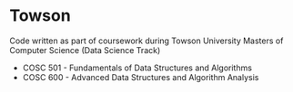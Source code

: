 # Towson
Code written as part of coursework during Towson University Masters of Computer Science (Data Science Track)

* COSC 501 - Fundamentals of Data Structures and Algorithms
* COSC 600 - Advanced Data Structures and Algorithm Analysis
